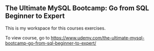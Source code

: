 ## The Ultimate MySQL Bootcamp: Go from SQL Beginner to Expert

This is my workspace for this courses exercises.

To view course, go to https://www.udemy.com/the-ultimate-mysql-bootcamp-go-from-sql-beginner-to-expert/
